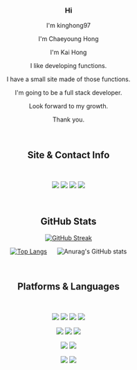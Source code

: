 <div align=center>
  
  
 <h3> Hi</h3> 
   <p> 
  I'm kinghong97<br/>
     
  I'm Chaeyoung Hong<br/>
     
  I'm Kai Hong<br/>
     
  I like developing functions.<br/>
     
  I have a small site made of those functions.<br/>
     
  I'm going to be a full stack developer.<br/>
     
  Look forward to my growth.<br/>
 
  Thank you.<br/>
</p>
  <br/>
  
   ## Site & Contact Info
  
  <br/>
  <p>
        <a href="https://www.kungtool.com/" target="_blank"><img src="https://img.shields.io/badge/-%23_kungtool-orange?style=flat-square&logoColor=white"/></a>
    <a href="https://velog.io/@kinghong97" target="_blank"><img src="https://img.shields.io/badge/blog-blueviolet?&style=flat-square&logo=blogger&logoColor=white"/></a>
      <a href="https://www.linkedin.com/in/chaeyoung-hong-41b0b622b/" target="_blank"><img src="https://img.shields.io/badge/linked_in-0A66C2?style=flat-square&logo=Linkedin&logoColor=white"/></a>
    <a href="mailto:gladay014@gmail.com" target="_blank"><img src="https://img.shields.io/badge/gmail-EA4335?style=flat-square&logo=Gmail&logoColor=white"/></a>

</p>
<br/>

 ## GitHub Stats

[![GitHub Streak](https://github-readme-streak-stats.herokuapp.com?user=kinghong97&theme=flag-india&hide_border=true&date_format=%5BY.%5Dn.j&stroke=DDDDDD00&currStreakLabel=FF8F1D&currStreakNum=519E30&fire=FF8F1D&ring=FF8F1D)](https://git.io/streak-stats)
  
  
  [![Top Langs](https://github-readme-stats.vercel.app/api/top-langs/?username=kinghong97&langs_count=10&hide=jupyter%20notebook&title_color=ff8f1d&text_color=5ba43c&layout=compact&hide_border=true&card_width=235)](https://github.com/anuraghazra/github-readme-stats)&nbsp;&nbsp;&nbsp;&nbsp;&nbsp;&nbsp;![Anurag's GitHub stats](https://github-readme-stats.vercel.app/api?username=kinghong97&hide=commits&show_icons=true&icon_color=ff8f1d&theme=flag-india&hide_border=true&hide_title=true&hide_rank=true)


  <br/>
  
  ## Platforms & Languages
  
  <br/>
<p>
  
  <img src="https://img.shields.io/badge/html5-E34F26?style=for-the-badge&logo=html5&logoColor=white">
  <img src="https://img.shields.io/badge/css-1572B6?style=for-the-badge&logo=css3&logoColor=white">
  <img src="https://img.shields.io/badge/javascript-F7DF1E?style=for-the-badge&logo=javascript&logoColor=black">
  <img src="https://img.shields.io/badge/jquery-0769AD?style=for-the-badge&logo=jquery&logoColor=white">
</p>
  <p>
  <img src="https://img.shields.io/badge/python-3776AB?style=for-the-badge&logo=python&logoColor=white">
    <img src="https://img.shields.io/badge/django-092E20?style=for-the-badge&logo=django&logoColor=white">
  <img src="https://img.shields.io/badge/flask-000000?style=for-the-badge&logo=flask&logoColor=white">
  
</p>
  <p>
       <img src="https://img.shields.io/badge/mongoDB-47A248?style=for-the-badge&logo=MongoDB&logoColor=white">
        <img src="https://img.shields.io/badge/bootstrap-7952B3?style=for-the-badge&logo=bootstrap&logoColor=white">
</p>
<p>
  <img src="https://img.shields.io/badge/github-181717?style=for-the-badge&logo=github&logoColor=white">
  <img src="https://img.shields.io/badge/git-F05032?style=for-the-badge&logo=git&logoColor=white">
</p>
</div>
</div>
